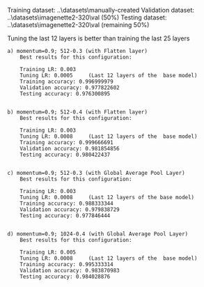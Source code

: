 Training dataset: ..\\datasets\\manually-created
Validation dataset: ..\\datasets\\imagenette2-320\\val (50%)
Testing dataset: ..\\datasets\\imagenette2-320\\val (remaining 50%)

Tuning the last 12 layers is better than training the last 25 layers 

	a) momentum=0.9; 512-0.3 (with Flatten layer)
		Best results for this configuration:
		
		Training LR: 0.003
		Tuning LR: 0.0005     (Last 12 layers of the  base model)
		Training accuracy: 0.996999979
		Validation accuracy: 0.977822602
		Testing accuracy: 0.976300895


	b) momentum=0.9; 512-0.4 (with Flatten layer)
		Best results for this configuration:
		
		Training LR: 0.003
		Tuning LR: 0.0008     (Last 12 layers of the  base model)
		Training accuracy: 0.999666691
		Validation accuracy: 0.981854856
		Testing accuracy: 0.980422437
		

	c) momentum=0.9; 512-0.3 (with Global Average Pool Layer)
		Best results for this configuration:
		
		Training LR: 0.003
		Tuning LR: 0.0008     (Last 12 layers of the base model)
		Training accuracy: 0.988333344
		Validation accuracy: 0.979838729
		Testing accuracy: 0.977846444
		

	d) momentum=0.9; 1024-0.4 (with Global Average Pool Layer)
		Best results for this configuration:
		
		Training LR: 0.005
		Tuning LR: 0.0008     (Last 12 layers of the  base model)
		Training accuracy: 0.995333314
		Validation accuracy: 0.983870983
		Testing accuracy: 0.984028876